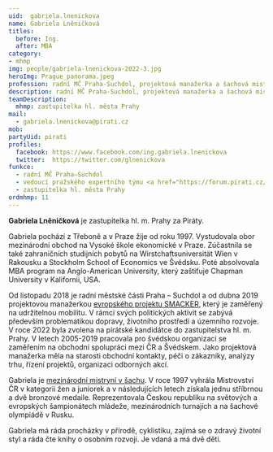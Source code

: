 ```yaml
---
uid:  gabriela.lnenickova
name: Gabriela Lněničková
titles:
  before: Ing.
  after: MBA
category: 
- mhmp
img: people/gabriela-lnenickova-2022-3.jpg
heroImg: Prague_panorama.jpeg
profession: radní MČ Praha-Suchdol, projektová manažerka a šachová mistryně
description: radní MČ Praha-Suchdol, projektová manažerka a šachová mistryně
teamDescription:
  mhmp: zastupitelka hl. města Prahy
mail:
  - gabriela.lnenickova@pirati.cz
mob:	
partyUid: pirati		 
profiles:    
  facebook: https://www.facebook.com/ing.gabriela.lnenickova    
  twitter:  https://twitter.com/glnenickova		  
funkce:
  - radní MČ Praha–Suchdol
  - vedoucí pražského expertního týmu <a href="https://forum.pirati.cz/viewforum.php?f=1262">Doprava a infrastruktura</a>
  - zastupitelka hl. města Prahy
ordmhmp: 11
---
```


**Gabriela Lněničková** je zastupitelka hl. m. Prahy za Piráty.

Gabriela pochází z Třeboně a v Praze žije od roku 1997. Vystudovala obor mezinárodní obchod na Vysoké škole ekonomické v Praze. Zúčastnila se také zahraničních studijních pobytů na Wirstchaftsuniversität Wien v Rakousku a Stockholm School of Economics ve Švédsku. Poté absolvovala MBA program na Anglo-American University, který zaštiťuje Chapman University v Kalifornii, USA.

Od listopadu 2018 je radní městské části Praha – Suchdol a od dubna 2019 projektovou manažerkou [evropského projektu SMACKER](http://www.praha-suchdol.cz/smacker), který je zaměřený na udržitelnou mobilitu. V rámci svých politických aktivit se zabývá především problematikou dopravy, životního prostředí a územního rozvoje. V roce 2022 byla zvolena na pirátské kandidátce do zastupitelstva hl. m. Prahy. V letech 2005-2019 pracovala pro švédskou organizaci se zaměřením na obchodní spolupráci mezi ČR a Švédskem. Jako projektová manažerka měla na starosti obchodní kontakty, péči o zákazníky, analýzy trhu, řízení projektů, organizaci odborných akcí.

Gabriela je [mezinárodní mistryní v šachu](https://www.chess.cz/hrac/2559). V roce 1997 vyhrála Mistrovství ČR v kategorii žen a juniorek a v následujících letech získala jednu stříbrnou a dvě bronzové medaile. Reprezentovala Českou republiku na světových a evropských šampionátech mládeže, mezinárodních turnajích a na šachové olympiádě v Rusku.

Gabriela má ráda procházky v přírodě, cyklistiku, zajímá se o zdravý životní styl a ráda čte knihy o osobním rozvoji. Je vdaná a má dvě děti.
